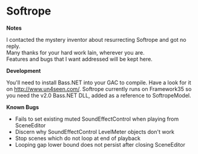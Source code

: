 Softrope
========

**Notes**

I contacted the mystery inventor about resurrecting Softrope and got no reply. 
<br>Many thanks for your hard work Iain, wherever you are.
<br>Features and bugs that I want addressed will be kept here.

**Development**

You'll need to install Bass.NET into your GAC to compile. Have a look for it on http://www.un4seen.com/.
Softrope currently runs on Framework35 so you need the v2.0 Bass.NET DLL, added as a reference to SoftropeModel.

**Known Bugs**

- Fails to set existing muted SoundEffectControl when playing from SceneEditor
- Discern why SoundEffectControl LevelMeter objects don't work
- Stop scenes which do not loop at end of playback
- Looping gap lower bound does not persist after closing SceneEditor
